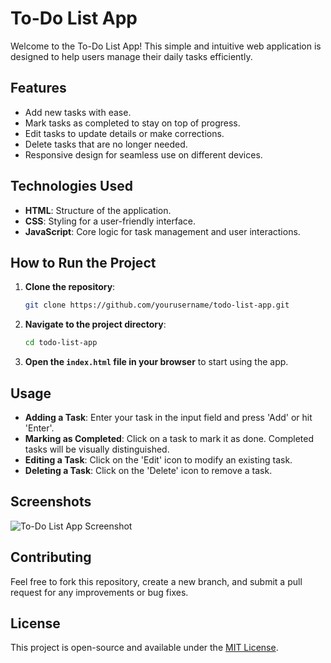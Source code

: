 # To-Do List App

Welcome to the To-Do List App! This simple and intuitive web application is designed to help users manage their daily tasks efficiently.

## Features

- Add new tasks with ease.
- Mark tasks as completed to stay on top of progress.
- Edit tasks to update details or make corrections.
- Delete tasks that are no longer needed.
- Responsive design for seamless use on different devices.

## Technologies Used

- **HTML**: Structure of the application.
- **CSS**: Styling for a user-friendly interface.
- **JavaScript**: Core logic for task management and user interactions.

## How to Run the Project

1. **Clone the repository**:
   ```bash
   git clone https://github.com/yourusername/todo-list-app.git
   ```
2. **Navigate to the project directory**:
   ```bash
   cd todo-list-app
   ```
3. **Open the `index.html` file in your browser** to start using the app.

## Usage

- **Adding a Task**: Enter your task in the input field and press 'Add' or hit 'Enter'.
- **Marking as Completed**: Click on a task to mark it as done. Completed tasks will be visually distinguished.
- **Editing a Task**: Click on the 'Edit' icon to modify an existing task.
- **Deleting a Task**: Click on the 'Delete' icon to remove a task.

## Screenshots

![To-Do List App Screenshot](link-to-your-screenshot)

## Contributing

Feel free to fork this repository, create a new branch, and submit a pull request for any improvements or bug fixes.

## License

This project is open-source and available under the [MIT License](link-to-license).
